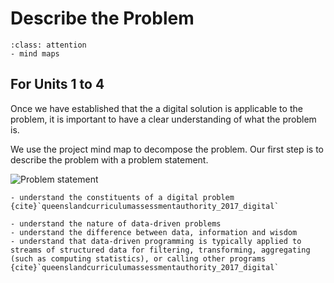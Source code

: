 # Describe the Problem
```{admonition} Tools used:
:class: attention
- mind maps
```
## For Units 1 to 4
Once we have established that the a digital solution is applicable to the problem, it is important to have a clear understanding of what the problem is.

We use the project mind map to decompose the problem. Our first step is to describe the problem with a problem statement.

![Problem statement](./assests/mm_problem_statement.png)

```{admonition} Unit 1 subject matter covered:
- understand the constituents of a digital problem
{cite}`queenslandcurriculumassessmentauthority_2017_digital`
```

```{admonition} Unit 2 subject matter covered:
- understand the nature of data-driven problems
- understand the difference between data, information and wisdom
- understand that data-driven programming is typically applied to streams of structured data for filtering, transforming, aggregating (such as computing statistics), or calling other programs
{cite}`queenslandcurriculumassessmentauthority_2017_digital`
```